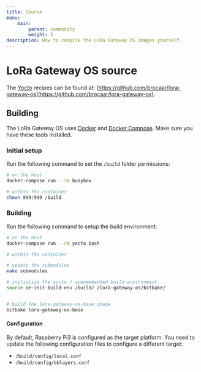 ```yaml
---
title: Source
menu:
    main:
        parent: community
        weight: 3
description: How to compile the LoRa Gateway OS images yourself.
---
```


# LoRa Gateway OS source

The [Yocto](https://www.yoctoproject.org/) recipes can be found at:
[https://github.com/brocaar/lora-gateway-os](https://github.com/brocaar/lora-gateway-os).

## Building

The LoRa Gateway OS uses [Docker](https://www.docker.com/) and
[Docker Compose](https://docs.docker.com/compose/). Make sure you have
these tools installed.


### Initial setup

Run the following command to set the `/build` folder permissions:

```bash
# on the host
docker-compose run --rm busybox

# within the container
chown 999:999 /build
```

### Building

Run the following command to setup the build environment:

```bash
# on the host
docker-compose run --rm yocto bash

# within the container

# update the submodules
make submodules

# initialize the yocto / openembedded build environment
source oe-init-build-env /build/ /lora-gateway-os/bitbake/


# build the lora-gateway-os-base image
bitbake lora-gateway-os-base
```

#### Configuration

By default, Raspberry Pi3 is configured as the target platform. You need to
update the following configuration files to configure a different target:

* `/build/config/local.conf`
* `/build/config/bblayers.conf`